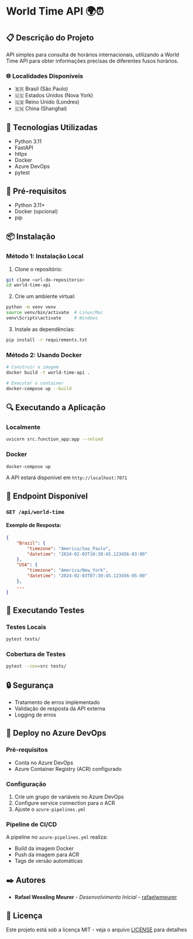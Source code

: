 # World Time API 🌍⏰

## 📋 Descrição do Projeto

API simples para consulta de horários internacionais, utilizando a World Time API para obter informações precisas de diferentes fusos horários.

### 🌐 Localidades Disponíveis
- 🇧🇷 Brasil (São Paulo)
- 🇺🇸 Estados Unidos (Nova York)
- 🇬🇧 Reino Unido (Londres)
- 🇨🇳 China (Shanghai)

## 🚀 Tecnologias Utilizadas

- Python 3.11
- FastAPI
- httpx
- Docker
- Azure DevOps
- pytest

## 🔧 Pré-requisitos

- Python 3.11+
- Docker (opcional)
- pip

## 📦 Instalação

### Método 1: Instalação Local

1. Clone o repositório:
```bash
git clone <url-do-repositorio>
cd world-time-api
```

2. Crie um ambiente virtual:
```bash
python -m venv venv
source venv/bin/activate  # Linux/Mac
venv\Scripts\activate     # Windows
```

3. Instale as dependências:
```bash
pip install -r requirements.txt
```

### Método 2: Usando Docker

```bash
# Construir a imagem
docker build -t world-time-api .

# Executar o container
docker-compose up --build
```

## 🔍 Executando a Aplicação

### Localmente
```bash
uvicorn src.function_app:app --reload
```

### Docker
```bash
docker-compose up
```

A API estará disponível em `http://localhost:7071`

## 📡 Endpoint Disponível

### `GET /api/world-time`

#### Exemplo de Resposta:
```json
{
    "Brazil": {
        "timezone": "America/Sao_Paulo",
        "datetime": "2024-02-03T10:30:45.123456-03:00"
    },
    "USA": {
        "timezone": "America/New_York",
        "datetime": "2024-02-03T07:30:45.123456-05:00"
    },
    ...
}
```

## 🧪 Executando Testes

### Testes Locais
```bash
pytest tests/
```

### Cobertura de Testes
```bash
pytest --cov=src tests/
```

## 🔒 Segurança

- Tratamento de erros implementado
- Validação de resposta da API externa
- Logging de erros

## 🚢 Deploy no Azure DevOps

### Pré-requisitos
- Conta no Azure DevOps
- Azure Container Registry (ACR) configurado

### Configuração
1. Crie um grupo de variáveis no Azure DevOps
2. Configure service connection para o ACR
3. Ajuste o `azure-pipelines.yml`

### Pipeline de CI/CD
A pipeline no `azure-pipelines.yml` realiza:
- Build da imagem Docker
- Push da imagem para ACR
- Tags de versão automáticas

## ✒️ Autores
* **Rafael Wessling Meurer** - *Desenvolvimento Inicial* - [rafaelwmeurer](https://github.com/rafaelwmeurer)

## 📄 Licença
Este projeto está sob a licença MIT - veja o arquivo [LICENSE](LICENSE) para detalhes